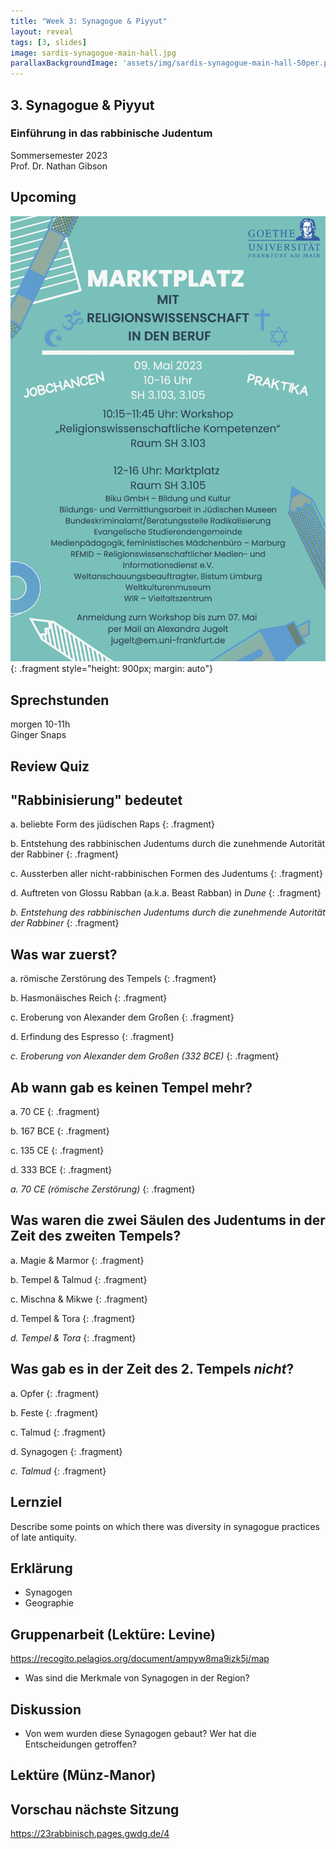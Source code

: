 ```yaml
---
title: "Week 3: Synagogue & Piyyut"
layout: reveal
tags: [3, slides]
image: sardis-synagogue-main-hall.jpg
parallaxBackgroundImage: 'assets/img/sardis-synagogue-main-hall-50per.png'
---
```


## 3. Synagogue & Piyyut

### Einführung in das rabbinische Judentum

Sommersemester 2023  
Prof. Dr. Nathan Gibson

<!-- ## Hook  -->

## Upcoming

![Martkplatz Flyer](../assets/img/marktplatz.jpg){: .fragment style="height: 900px; margin: auto"}

## Sprechstunden

morgen 10-11h  
Ginger Snaps

## Review Quiz

## "Rabbinisierung" bedeutet

a. beliebte Form des jüdischen Raps
{: .fragment}

b. Entstehung des rabbinischen Judentums durch die zunehmende Autorität der Rabbiner
{: .fragment}

c. Aussterben aller nicht-rabbinischen Formen des Judentums
{: .fragment}

d. Auftreten von Glossu Rabban (a.k.a. Beast Rabban) in *Dune*
{: .fragment}

*b. Entstehung des rabbinischen Judentums durch die zunehmende Autorität der Rabbiner*
{: .fragment}

## Was war zuerst?

a. römische Zerstörung des Tempels
{: .fragment}

b. Hasmonäisches Reich
{: .fragment}

c. Eroberung von Alexander dem Großen
{: .fragment}

d. Erfindung des Espresso
{: .fragment}

*c. Eroberung von Alexander dem Großen (332 BCE)*
{: .fragment}

## Ab wann gab es keinen Tempel mehr?

a. 70 CE
{: .fragment}

b. 167 BCE
{: .fragment}

c. 135 CE
{: .fragment}

d. 333 BCE
{: .fragment}

*a. 70 CE (römische Zerstörung)*
{: .fragment}

## Was waren die zwei Säulen des Judentums in der Zeit des zweiten Tempels?

a. Magie & Marmor
{: .fragment}

b. Tempel & Talmud
{: .fragment}

c. Mischna & Mikwe
{: .fragment}

d. Tempel & Tora
{: .fragment}

*d. Tempel & Tora*
{: .fragment}

## Was gab es in der Zeit des 2. Tempels *nicht*?

a. Opfer
{: .fragment}

b. Feste
{: .fragment}

c. Talmud
{: .fragment}

d. Synagogen
{: .fragment}

*c. Talmud*
{: .fragment}

## Lernziel

Describe some points on which there was diversity in synagogue practices of late antiquity.

## Erklärung

- Synagogen
- Geographie

## Gruppenarbeit (Lektüre: Levine)

<https://recogito.pelagios.org/document/ampyw8ma9izk5j/map>

- Was sind die Merkmale von Synagogen in der Region? 

## Diskussion

- Von wem wurden diese Synagogen gebaut? Wer hat die Entscheidungen getroffen? 

## Lektüre (Münz-Manor)



## Vorschau nächste Sitzung

<https://23rabbinisch.pages.gwdg.de/4>